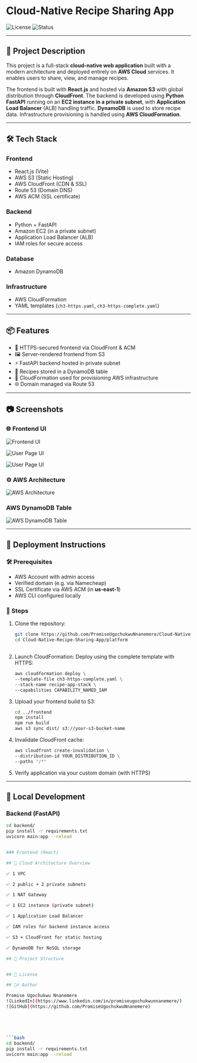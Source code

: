 # Cloud-Native Recipe Sharing App

![License](https://img.shields.io/badge/license-MIT-blue.svg)
![Status](https://img.shields.io/badge/status-completed-brightgreen)

---

## 🧾 Project Description

This project is a full-stack **cloud-native web application** built with a modern architecture and deployed entirely on **AWS Cloud** services. It enables users to share, view, and manage recipes.

The frontend is built with **React.js** and hosted via **Amazon S3** with global distribution through **CloudFront**. The backend is developed using **Python FastAPI** running on an **EC2 instance in a private subnet**, with **Application Load Balancer** (ALB) handling traffic. **DynamoDB** is used to store recipe data. Infrastructure provisioning is handled using **AWS CloudFormation**.

---

## 🛠 Tech Stack

### Frontend
- React.js (Vite)
- AWS S3 (Static Hosting)
- AWS CloudFront (CDN & SSL)
- Route 53 (Domain DNS)
- AWS ACM (SSL certificate)

### Backend
- Python + FastAPI
- Amazon EC2 (in a private subnet)
- Application Load Balancer (ALB)
- IAM roles for secure access

### Database
- Amazon DynamoDB

### Infrastructure
- AWS CloudFormation
- YAML templates (`ch3-https.yaml`, `ch3-https-complete.yaml`)

---

## 📦 Features

- 🔐 HTTPS-secured frontend via CloudFront & ACM
- 🖼️ Server-rendered frontend from S3
- ⚡ FastAPI backend hosted in private subnet
- 📂 Recipes stored in a DynamoDB table
- 🧰 CloudFormation used for provisioning AWS infrastructure
- 🌐 Domain managed via Route 53

---

## 📷 Screenshots

### 🌐 Frontend UI
![Frontend UI](images/Landing_page_UI.png)

![User Page UI](images/User_page2_UI.png)

![User Page UI](images/Admin_page2_UI.png)

### ⚙️ AWS Architecture
![AWS Architecture](images/AWS_Architecture_for_Recipe-Sharing_App.drawio.png)

### AWS DynamoDB Table
![AWS DynamoDB Table](images/AWS_DynamoDB_table.png)

---

## 🚀 Deployment Instructions

### 🛠 Prerequisites
- AWS Account with admin access
- Verified domain (e.g. via Namecheap)
- SSL Certificate via AWS ACM (in **us-east-1**)
- AWS CLI configured locally

### 🔧 Steps

1. Clone the repository:

   ```bash
   git clone https://github.com/PromiseUgochukwuNnanemere/Cloud-Native-Recipe-Sharing-App.git
   cd Cloud-Native-Recipe-Sharing-App/platform
 
2. Launch CloudFormation:
   Deploy using the complete template with HTTPS: 

   ```bash 
   aws cloudformation deploy \
   --template-file ch3-https-complete.yaml \
   --stack-name recipe-app-stack \
   --capabilities CAPABILITY_NAMED_IAM

3. Upload your frontend build to S3:
   
   ```bash
   cd ../frontend
   npm install
   npm run build
   aws s3 sync dist/ s3://your-s3-bucket-name

 4. Invalidate CloudFront cache:
    
    ```bash
    aws cloudfront create-invalidation \
    --distribution-id YOUR_DISTRIBUTION_ID \
    --paths "/*"

 5. Verify application via your custom domain (with HTTPS)

---
   
## 🧪 Local Development

### Backend (FastAPI)

```bash
cd backend/
pip install -r requirements.txt
uvicorn main:app --reload


### Frontend (React)

## 🧱 Cloud Architecture Overview

✅ 1 VPC

✅ 2 public + 2 private subnets

✅ 1 NAT Gateway

✅ 1 EC2 instance (private subnet)

✅ 1 Application Load Balancer

✅ IAM roles for backend instance access

✅ S3 + CloudFront for static hosting

✅ DynamoDB for NoSQL storage

## 📂 Project Structure


## 📄 License

## 🙋‍♂️ Author

Promise Ugochukwu Nnanemere
![LinkedIn](https://www.linkedin.com/in/promiseugochukwunnanemere/)
![GitHub](https://github.com/PromiseUgochukwuNnanemere)





```bash
cd backend/
pip install -r requirements.txt
uvicorn main:app --reload

   
